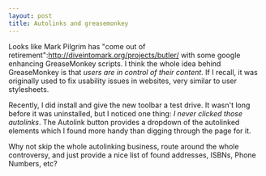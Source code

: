 ```yaml
--- 
layout: post
title: Autolinks and greasemonkey
---
```

Looks like Mark Pilgrim has "come out of retirement":http://diveintomark.org/projects/butler/ with some google enhancing GreaseMonkey scripts.  I think the whole idea behind GreaseMonkey is that *users are in control of their content*.  If I recall, it was originally used to fix usability issues in websites, very similar to user stylesheets.

Recently, I did install and give the new toolbar a test drive.  It wasn't long before it was uninstalled, but I noticed one thing: _I never clicked those autolinks_.  The Autolink button provides a dropdown of the autolinked elements which I found more handy than digging through the page for it.  

Why not skip the whole autolinking business, route around the whole controversy, and just provide a nice list of found addresses, ISBNs, Phone Numbers, etc?
